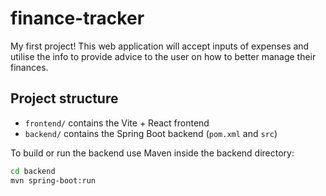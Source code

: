 # finance-tracker
My first project! This web application will accept inputs of expenses and utilise the info to provide advice to the user on how to better manage their finances.

## Project structure
- `frontend/` contains the Vite + React frontend
- `backend/` contains the Spring Boot backend (`pom.xml` and `src`)

To build or run the backend use Maven inside the backend directory:

```bash
cd backend
mvn spring-boot:run
```
